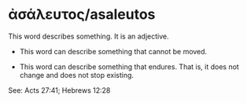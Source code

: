 # ἀσάλευτος/asaleutos
This word describes something. It is an adjective.

* This word can describe something that cannot be moved.

* This word can describe something that endures. That is, it does not change and does not stop existing.


See: Acts 27:41; Hebrews 12:28

